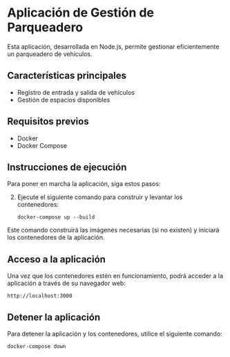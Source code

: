 # Aplicación de Gestión de Parqueadero

Esta aplicación, desarrollada en Node.js, permite gestionar eficientemente un parqueadero de vehículos.

## Características principales

- Registro de entrada y salida de vehículos
- Gestión de espacios disponibles

## Requisitos previos

- Docker
- Docker Compose

## Instrucciones de ejecución

Para poner en marcha la aplicación, siga estos pasos:

2. Ejecute el siguiente comando para construir y levantar los contenedores:
   ```
   docker-compose up --build
   ```

Este comando construirá las imágenes necesarias (si no existen) y iniciará los contenedores de la aplicación.

## Acceso a la aplicación

Una vez que los contenedores estén en funcionamiento, podrá acceder a la aplicación a través de su navegador web:

```
http://localhost:3000
```

## Detener la aplicación

Para detener la aplicación y los contenedores, utilice el siguiente comando:

```
docker-compose down
```

